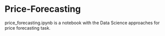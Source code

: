 # Price-Forecasting

price_forecasting.ipynb is a notebook with the Data Science approaches for price forecasting task.
